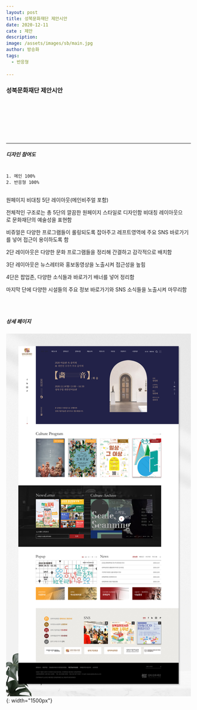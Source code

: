 ```yaml
---
layout: post
title: 성북문화재단 제안시안
date: 2020-12-11
cate : 제안
description:
image: /assets/images/sb/main.jpg
author: 방승화
tags:
  - 반응형

---
```


<h3>성북문화재단 제안시안</h3>
<br><br><br><br><br><br>
<hr>

##### 디자인 참여도
<pre>
<code>
1. 메인 100%
2. 반응형 100%
</code>
</pre>

<p>
원페이지 비대칭 5단 레이아웃(메인비주얼 포함)
⁠</p>
<p>
⁠전체적인 구조로는 총 5단의 깔끔한 원페이지 스타일로 디자인함
⁠비대칭 레이아웃으로 문화재단의 예술성을 표현함
⁠⁠</p>
<p>
⁠비쥬얼은 다양한 프로그램들이 롤링되도록 잡아주고 레프트영역에 주요 SNS 바로가기를 넣어 접근이 용이하도록 함
⁠ ⁠</p>
<p>
⁠2단 레이아웃은 다양한 문화 프로그램들을 정리해 간결하고 감각적으로 배치함
⁠⁠</p>
<p>
⁠3단 레이아웃은 뉴스레터와 홍보동영상을 노출시켜 접근성을 높힘
⁠⁠</p>
<p>
⁠4단은 팝업존, 다양한 소식들과 바로가기 배너를 넣어 정리함
⁠⁠</p>
<p>
⁠마지막 단에 다양한 시설들의 주요 정보 바로가기와 SNS 소식들을 노출시켜 마무리함
</p>
<br>
<br>

##### 상세 페이지
![pc_main](/assets/images/sb/view.jpg){: width="1500px"}
